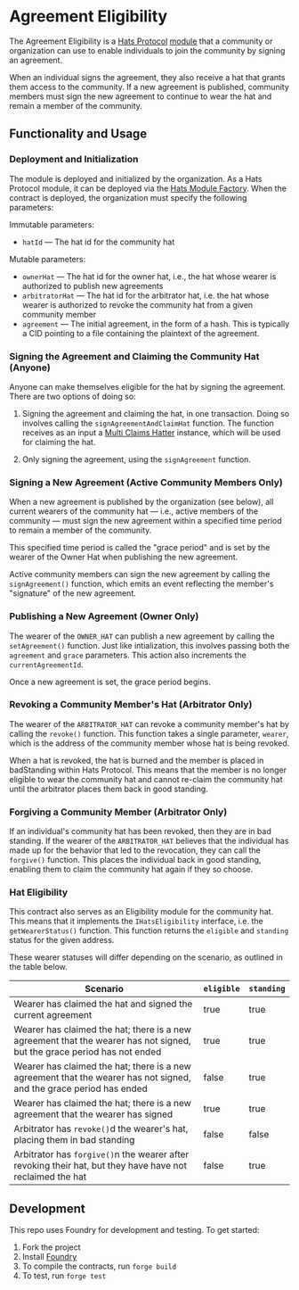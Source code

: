 # Agreement Eligibility

The Agreement Eligibility is a [Hats Protocol](https://github.com/Hats-Protocol/hats-protocol) [module](https://github.com/Hats-Protocol/hats-module) that a community or organization can use to enable individuals to join the community by signing an agreement.

When an individual signs the agreement, they also receive a hat that grants them access to the community. If a new agreement is published, community members must sign the new agreement to continue to wear the hat and remain a member of the community.

## Functionality and Usage

### Deployment and Initialization

The module is deployed and initialized by the organization. As a Hats Protocol module, it can be deployed via the [Hats Module Factory](https://github.com/Hats-Protocol/hats-module#hatsmodulefactory). When the contract is deployed, the organization must specify the following parameters:

Immutable parameters:

- `hatId` — The hat id for the community hat

Mutable parameters:

- `ownerHat` — The hat id for the owner hat, i.e., the hat whose wearer is authorized to publish new agreements
- `arbitratorHat` — The hat id for the arbitrator hat, i.e. the hat whose wearer is authorized to revoke the community hat from a given community member
- `agreement` — The initial agreement, in the form of a hash. This is typically a CID pointing to a file containing the plaintext of the agreement.

### Signing the Agreement and Claiming the Community Hat (Anyone)

Anyone can make themselves eligible for the hat by signing the agreement. There are two options of doing so:
1. Signing the agreement and claiming the hat, in one transaction. Doing so involves calling the `signAgreementAndClaimHat` function. The function receives as an input a [Multi Claims Hatter](https://github.com/Hats-Protocol/multi-claims-hatter) instance, which will be used for claiming the hat.

2. Only signing the agreement, using the `signAgreement` function.

### Signing a New Agreement (Active Community Members Only)

When a new agreement is published by the organization (see below), all current wearers of the community hat — i.e., active members of the community — must sign the new agreement within a specified time period to remain a member of the community.

This specified time period is called the "grace period" and is set by the wearer of the Owner Hat when publishing the new agreement.

Active community members can sign the new agreement by calling the `signAgreement()` function, which emits an event reflecting the member's "signature" of the new agreement.

### Publishing a New Agreement (Owner Only)

The wearer of the `OWNER_HAT` can publish a new agreement by calling the `setAgreement()` function. Just like intialization, this involves passing both the `agreement` and `grace` parameters. This action also increments the `currentAgreementId`.

Once a new agreement is set, the grace period begins.

### Revoking a Community Member's Hat (Arbitrator Only)

The wearer of the `ARBITRATOR_HAT` can revoke a community member's hat by calling the `revoke()` function. This function takes a single parameter, `wearer`, which is the address of the community member whose hat is being revoked.

When a hat is revoked, the hat is burned and the member is placed in badStanding within Hats Protocol. This means that the member is no longer eligible to wear the community hat and cannot re-claim the community hat until the arbitrator places them back in good standing.

### Forgiving a Community Member (Arbitrator Only)

If an individual's community hat has been revoked, then they are in bad standing. If the wearer of the `ARBITRATOR_HAT` believes that the individual has made up for the behavior that led to the revocation, they can call the `forgive()` function. This places the individual back in good standing, enabling them to claim the community hat again if they so choose.

### Hat Eligibility

This contract also serves as an Eligibility module for the community hat. This means that it implements the `IHatsEligibility` interface, i.e. the `getWearerStatus()` function. This function returns the `eligible` and `standing` status for the given address.

These wearer statuses will differ depending on the scenario, as outlined in the table below.

| Scenario | `eligible` | `standing` |
| -------- | -------- | -------- |
| Wearer has claimed the hat and signed the current agreement | true | true |
| Wearer has claimed the hat; there is a new agreement that the wearer has not signed, but the grace period has not ended | true | true |
| Wearer has claimed the hat; there is a new agreement that the wearer has not signed, and the grace period has ended | false | true |
| Wearer has claimed the hat; there is a new agreement that the wearer has signed | true | true |
| Arbitrator has `revoke()`d the wearer's hat, placing them in bad standing | false | false |
| Arbitrator has `forgive()`n the wearer after revoking their hat, but they have have not reclaimed the hat | false | true |

## Development

This repo uses Foundry for development and testing. To get started:

1. Fork the project
2. Install [Foundry](https://book.getfoundry.sh/getting-started/installation)
3. To compile the contracts, run `forge build`
4. To test, run `forge test`

